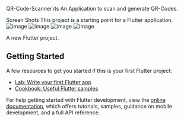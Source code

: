 QR-Code-Scanner
its An Application to scan and generate QR-Codes.

Screen Shots
This project is a starting point for a Flutter application.
![image](https://github.com/ProjectWindy/Create-a-QR-CODE-SCANNER-and-GENERATOR-Application-using-Flutter-/assets/76941571/1eda9062-105f-423a-af7c-a7d1a2216135)
![image](https://github.com/ProjectWindy/Create-a-QR-CODE-SCANNER-and-GENERATOR-Application-using-Flutter-/assets/76941571/3021cd78-4b51-46f5-a40d-112e354f072f)
![image](https://github.com/ProjectWindy/Create-a-QR-CODE-SCANNER-and-GENERATOR-Application-using-Flutter-/assets/76941571/17cbcf33-ad0f-4129-980e-5c47d9730222)
![image](https://github.com/ProjectWindy/Create-a-QR-CODE-SCANNER-and-GENERATOR-Application-using-Flutter-/assets/76941571/58239d04-dcda-4737-b44e-841795989a3f)

A new Flutter project.

## Getting Started
A few resources to get you started if this is your first Flutter project:

- [Lab: Write your first Flutter app](https://docs.flutter.dev/get-started/codelab)
- [Cookbook: Useful Flutter samples](https://docs.flutter.dev/cookbook)

For help getting started with Flutter development, view the
[online documentation](https://docs.flutter.dev/), which offers tutorials,
samples, guidance on mobile development, and a full API reference.
